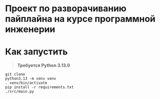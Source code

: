 # Проект по разворачиванию пайплайна на курсе программной инженерии

# Как запустить

> **Требуется Python 3.13.0**

```
git clone
python3.13 -m venv venv
. venv/bin/activate
pip install -r requirements.txt
./src/main.py
```
